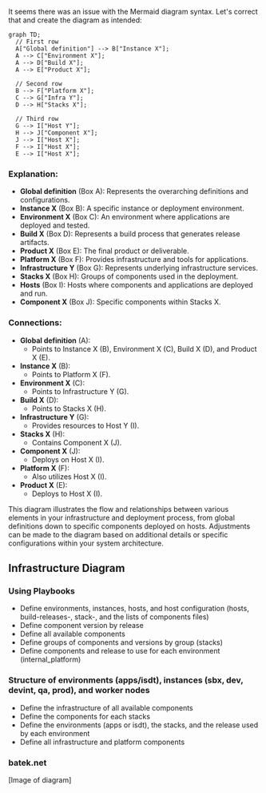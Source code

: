 It seems there was an issue with the Mermaid diagram syntax. Let's correct that and create the diagram as intended:

```mermaid
graph TD;
  // First row
  A["Global definition"] --> B["Instance X"];
  A --> C["Environment X"];
  A --> D["Build X"];
  A --> E["Product X"];
  
  // Second row
  B --> F["Platform X"];
  C --> G["Infra Y"];
  D --> H["Stacks X"];
  
  // Third row
  G --> I["Host Y"];
  H --> J["Component X"];
  J --> I["Host X"];
  F --> I["Host X"];
  E --> I["Host X"];
```

### Explanation:

- **Global definition** (Box A): Represents the overarching definitions and configurations.
- **Instance X** (Box B): A specific instance or deployment environment.
- **Environment X** (Box C): An environment where applications are deployed and tested.
- **Build X** (Box D): Represents a build process that generates release artifacts.
- **Product X** (Box E): The final product or deliverable.
- **Platform X** (Box F): Provides infrastructure and tools for applications.
- **Infrastructure Y** (Box G): Represents underlying infrastructure services.
- **Stacks X** (Box H): Groups of components used in the deployment.
- **Hosts** (Box I): Hosts where components and applications are deployed and run.
- **Component X** (Box J): Specific components within Stacks X.

### Connections:

- **Global definition** (A):
  - Points to Instance X (B), Environment X (C), Build X (D), and Product X (E).
- **Instance X** (B):
  - Points to Platform X (F).
- **Environment X** (C):
  - Points to Infrastructure Y (G).
- **Build X** (D):
  - Points to Stacks X (H).
- **Infrastructure Y** (G):
  - Provides resources to Host Y (I).
- **Stacks X** (H):
  - Contains Component X (J).
- **Component X** (J):
  - Deploys on Host X (I).
- **Platform X** (F):
  - Also utilizes Host X (I).
- **Product X** (E):
  - Deploys to Host X (I).

This diagram illustrates the flow and relationships between various elements in your infrastructure and deployment process, from global definitions down to specific components deployed on hosts. Adjustments can be made to the diagram based on additional details or specific configurations within your system architecture.










## Infrastructure Diagram

### Using Playbooks

* Define environments, instances, hosts, and host configuration (hosts, build-releases-, stack-, and the lists of components files)
* Define component version by release
* Define all available components
* Define groups of components and versions by group (stacks)
* Define components and release to use for each environment (internal_platform)

### Structure of environments (apps/isdt), instances (sbx, dev, devint, qa, prod), and worker nodes

* Define the infrastructure of all available components
* Define the components for each stacks
* Define the environments (apps or isdt), the stacks, and the release used by each environment
* Define all infrastructure and platform components

### batek.net

[Image of diagram]
